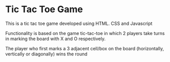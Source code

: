 # Tic Tac Toe Game

This is a tic tac toe game developed using HTML. CSS and Javascript

Functionality is based on the game tic-tac-toe in which 2 players take turns in marking the board with X and O respectively.

The player who first marks a 3 adjacent cell/box on the board (horizontally, vertically or diagonally) wins the round
